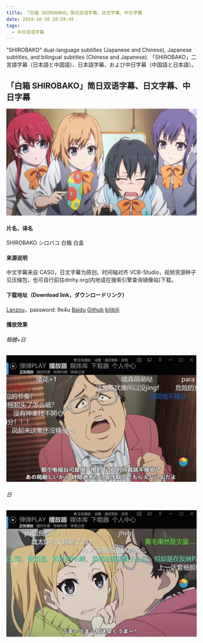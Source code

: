 ```yaml
---
title: 「白箱 SHIROBAKO」简日双语字幕、日文字幕、中日字幕
date: 2024-10-30 20:59:45
tags:
  - 中日双语字幕
---
```


"SHIROBAKO" dual-language subtitles (Japanese and Chinese), Japanese subtitles, and bilingual subtitles (Chinese and Japanese).
「SHIROBAKO」二言語字幕（日本語と中国語）、日本語字幕、および中日字幕（中国語と日本語）。

<!-- more -->

## 「白箱 SHIROBAKO」简日双语字幕、日文字幕、中日字幕

![](https://raw.githubusercontent.com/lwtdzh/imghost/master/img/20241219202745029.webp)

#### 片名、译名
SHIROBAKO
シロバコ
白箱
白盒

#### 来源说明
中文字幕来自 CASO，日文字幕为原创。时间轴对齐 VCB-Studio，视频资源种子见压缩包，也可自行前往dmhy.org(内地请在搜索引擎查询镜像站)下载。

#### 下载地址（Download link，ダウンロードリンク）
[Lanzou](https://wwqq.lanzoub.com/ic9j12drnafg)，password: 9e4u
[Baidu](https://pan.baidu.com/s/1fd4v8eMCRq7KKm1N2T6Qrw?pwd=yur8)
[Github](https://github.com/lwtdzh/imghost/blob/master/subs/%E7%99%BD%E7%AE%B1.zip)
[bilibili](https://www.bilibili.com/opus/994090684879208457)

#### 播放效果
###### 簡體+日
![](https://raw.githubusercontent.com/lwtdzh/imghost/master/img/20241219203200670.jpg)
###### 日
![](https://raw.githubusercontent.com/lwtdzh/imghost/master/img/20241219203203487.jpg)
